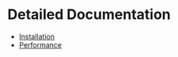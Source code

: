 # Detailed Documentation

- [Installation](documentation/INSTALLATION.md)
- [Performance](documentation/PERFORMANCE.md)
